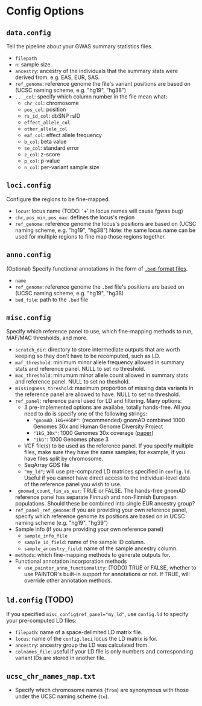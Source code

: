 # Config Options
## `data.config`
Tell the pipeline about your GWAS summary statistics files.
+ `filepath`
+ `n`: sample size.
+ `ancestry`: ancestry of the individuals that the summary stats were derived from. e.g. EAS, EUR, SAS.
+ `ref_genome`: reference genome the file's variant positions are based on (UCSC naming scheme, e.g. "hg19", "hg38")
+ `..._col`: specify which column number in the file mean what:
  + `chr_col`: chromosome
  + `pos_col`: position
  + `rs_id_col`: dbSNP rsID
  + `effect_allele_col`
  + `other_allele_col`
  + `eaf_col`: effect allele frequency
  + `b_col`: beta value
  + `se_col`: standard error
  + `z_col`: z-score
  + `p_col`: p-value
  + `n_col`: per-variant sample size

## `loci.config`
Configure the regions to be fine-mapped.
+ `locus`: locus name (TODO: '+' in locus names will cause fgwas bug)
+ `chr`, `pos_min`, `pos_max`: defines the locus's region
+ `ref_genome`: reference genome the locus's positions are based on (UCSC naming scheme, e.g. "hg19", "hg38")
Note: the same locus name can be used for multiple regions to fine map those regions together.

## `anno.config`
(Optional) Specify functional annotations in the form of [`.bed`-format files](http://www.genome.ucsc.edu/FAQ/FAQformat.html#format1).
+ `name`
+ `ref_genome`: reference genome the `.bed` file's positions are based on (UCSC naming scheme, e.g. "hg19", "hg38)
+ `bed_file`: path to the `.bed` file

## `misc.config`
Specify which reference panel to use, which fine-mapping methods to run, MAF/MAC thresholds, and more.
+ `scratch_dir`: directory to store intermediate outputs that are worth keeping so they don't have to be recomputed, such as LD.
+ `maf_threshold`: minimum minor allele frequency allowed in summary stats and reference panel. NULL to set no threshold.
+ `mac_threshold`: minumum minor allele count allowed in summary stats and reference panel. NULL to set no theshold.
+ `missingness_threshold`: maximum proportion of missing data variants in the reference panel are allowed to have. NULL to set no threshold.
+ `ref_panel`: reference panel used for LD and filtering. Many options:
  + 3 pre-implemented options are availabe, totally hands-free. All you need to do is specify one of the following strings:
    + `"gnomAD_1kG+HGDP"`: (recommended) gnomAD combined 1000 Genomes 30x and Human Genome Diversity Project
    + `"1kG_30x"`: 1000 Genomes 30x coverage ([paper](https://doi.org/10.1016/j.cell.2022.08.004))
    + `"1kG"`: 1000 Genomes phase 3
  + VCF file(s) to be used as the reference panel. If you specify multiple files, make sure they have the same samples; for example, if you have files split by chromosome.
  + SeqArray GDS file
  + `"my_ld"`; will use pre-computed LD matrices specified in `config.ld`. Useful if you cannot have direct access to the individual-level data of the reference panel you wish to use.
+ ` gnomad_count_fin_as_eur`: TRUE or FALSE. The hands-free gnomAD reference panel has separate Finnush and non-Finnish European populations. Should these be combined into single EUR ancestry group?
+ `ref_panel_ref_genome`: if you are providing your own reference panel, specify which reference genome its positions are based on in UCSC naming scheme (e.g. "hg19", "hg39")
+ Sample info (if you are providing your own reference panel)
  + `sample_info_file`
  + `sample_id_field`: name of the sample ID column.
  + `sample_ancestry_field`: name of the sample ancestry column.
+ `methods`: which fine-mapping methods to generate outputs for.
+ Functional annotation incorporation methods
  + `use_paintor_anno_functionality`: (TODO) TRUE or FALSE, whether to use PAINTOR's built-in support for annotations or not. If TRUE, will override other annotation methods.

## `ld.config` (TODO)
If you specified `misc_config$ref_panel="my_ld"`, use `config.ld` to specify your pre-computed LD files:
+ `filepath`: name of a space-delimited LD matrix file.
+ `locus`: name of the `config.loci` locus the LD matrix is for.
+ `ancestry`: ancestry group the LD was calculated from.
+ `colnames_file`: useful if your LD file is only numbers and corresponding variant IDs are stored in another file.

## `ucsc_chr_names_map.txt`
+ Specify which chromosome names (`from`) are synonymous with those under the UCSC naming scheme (`to`).
